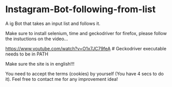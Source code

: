# Instagram-Bot-following-from-list

A ig Bot that takes an input list and follows it.

Make sure to install selenium, time and geckodriver for firefox, please follow the instuctions on the video...

https://www.youtube.com/watch?v=O1x7JC79feA # Geckodriver executable needs to be in PATH

Make sure the site is in english!!!

You need to accept the terms (cookies) by yourself (You have 4 secs to do it). Feel free to contact me for any improvement idea!
